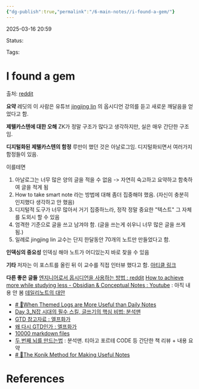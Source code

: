 ```yaml
---
{"dg-publish":true,"permalink":"/6-main-notes//i-found-a-gem/"}
---
```



2025-03-16 20:59

Status: 

Tags: 

# I found a gem
출처: [reddit](https://www.reddit.com/r/Zettelkasten/comments/jho1em/i_found_a_gem/)

**요약**
레딧의 이 사람은 유튜브 [jingjing lin](https://www.youtube.com/watch?v=mtvVjNgDHrg) 의 옵시디언 강의를 듣고 새로운 깨달음을 얻었다고 함.

**제텔카스텐에 대한 오해**
ZK가 정말 구조가 많다고 생각하지만, 실은 매우 간단한 구조임.

**디지털화된 제텔카스텐의 함정**
루만이 했던 것은 아날로그임. 디지털화되면서 여러가지 함정들이 있음.

이를테면
1. 아날로그는 너무 많은 양의 글을 적을 수 없음 -> 자연히 숙고하고 요약하고 함축하여 글을 적게 됨
2. How to take smart note 라는 방법에 대해 좀더 집중해야 했음. (자신이 충분히 인지했다 생각하고 안 했음)
3. 디지털적 도구가 너무 많아서 거기 집중하느라, 정작 정말 중요한 "텍스트" 그 자체를 도외시 할 수 있음
4. 엄격한 기준으로 글을 쓰고 남겨야 함. (글을 쓰는게 쉬우니 너무 많은 글을 쓰게 됨.)
5. 일례로 jingjing lin 교수는 단지 한달동안 70개의 노트만 만들었다고 함.

**인덱싱의 중요성**
인덱싱 해야 노트가 어디있는지 바로 찾을 수 있음

**기타**
저자는 이 포스트를 올린 뒤 이 교수를 직접 인터뷰 했다고 함. [아티클 링크](https://browninterviews.org/suddenly-you-realize-that-your-house-is-not-equipped-with-a-water-hose-or-even-emergency-exit-we-are-not-prepared-for-e-learning-at-such-a-large-scale-brown-interviews-dr-jingjing-lin/)

**다른 좋은 글들**
[엔지니어로서 옵시디언을 사용하는 방법 : reddit](https://www.reddit.com/r/ObsidianMD/comments/sluf4m/question_for_engineering_student/)
[How to achieve more while studying less - Obsidian & Conceptual Notes : Youtube](https://www.youtube.com/watch?v=MYJsGksojms) : 아직 내용 안 봄
[데일리노트의 대안](https://www.reddit.com/r/ObsidianMD/comments/zqodj4/alternatives_to_daily_notes/)
- [# 🌲When Themed Logs are More Useful than Daily Notes](https://www.obsidianroundup.org/themed-logs-not-daily-notes/)
- [Day 3_N잡 시대의 필수 스킬, 글쓰기의 핵심 비법: 분석맨](https://secondbrain.analysisman.com/1_WRITE/1_DailyNote/Day+3_N%EC%9E%A1+%EC%8B%9C%EB%8C%80%EC%9D%98+%ED%95%84%EC%88%98+%EC%8A%A4%ED%82%AC,+%EA%B8%80%EC%93%B0%EA%B8%B0%EC%9D%98+%ED%95%B5%EC%8B%AC+%EB%B9%84%EB%B2%95)
- [GTD 참고자료 : 엘프화가](https://brunch.co.kr/@labica/86)
- [왜 다시 GTD인가 : 엘프화가](https://brunch.co.kr/@labica/85#comment)
- [10000 markdown files](https://github.com/Zettelkasten-Method/10000-markdown-files/tree/master/10000%20markdown%20files)
- [두 번째 뇌를 만드는법](https://brunch.co.kr/@analysisman/11) : 분석맨. 티아고 포르테 CODE 등 간단한 책 리뷰 + 내용 요약
- [# 🌲The Konik Method for Making Useful Notes](https://www.obsidianroundup.org/the-konik-method-for-making-notes/)

# References
